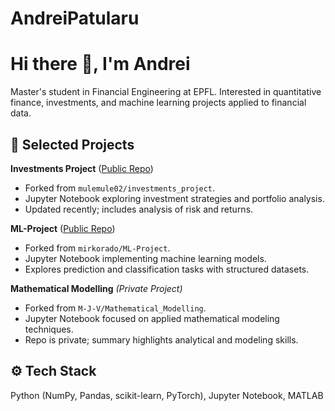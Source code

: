 # AndreiPatularu
# Hi there 👋, I'm Andrei

Master's student in Financial Engineering at EPFL. Interested in quantitative finance, investments, and machine learning projects applied to financial data.

## 📂 Selected Projects

**Investments Project** ([Public Repo](https://github.com/AndreiEugeniuPatularu/investments_project))  
- Forked from `mulemule02/investments_project`.  
- Jupyter Notebook exploring investment strategies and portfolio analysis.  
- Updated recently; includes analysis of risk and returns.

**ML-Project** ([Public Repo](https://github.com/AndreiEugeniuPatularu/ML-Project))  
- Forked from `mirkorado/ML-Project`.  
- Jupyter Notebook implementing machine learning models.  
- Explores prediction and classification tasks with structured datasets.

**Mathematical Modelling** *(Private Project)*  
- Forked from `M-J-V/Mathematical_Modelling`.  
- Jupyter Notebook focused on applied mathematical modeling techniques.  
- Repo is private; summary highlights analytical and modeling skills.

## ⚙️ Tech Stack

Python (NumPy, Pandas, scikit-learn, PyTorch), Jupyter Notebook, MATLAB

